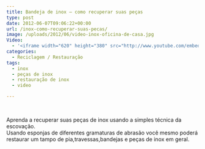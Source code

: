 ```yaml
---
title: Bandeja de inox – como recuperar suas peças
type: post
date: 2012-06-07T09:06:22+00:00
url: /inox-como-recuperar-suas-pecas/
image: /uploads/2012/06/video-inox-oficina-de-casa.jpg
Video:
  - '<iframe width="620" height="380" src="http://www.youtube.com/embed/tKoNG4QHPBk?wmode=transparent" frameborder="0" allowfullscreen></iframe>'
categories:
  - Reciclagem / Restauração
tags:
  - inox
  - peças de inox
  - restauração de inox
  - video

---
```

&nbsp;

Aprenda a recuperar suas peças de inox usando a simples técnica da escovação.  
Usando esponjas de diferentes gramaturas de abrasão você mesmo poderá restaurar um tampo de pia,travessas,bandejas e peças de inox em geral.
